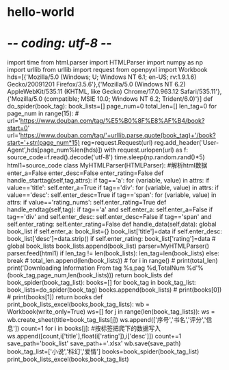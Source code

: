 # hello-world
# -*- coding: utf-8 -*-
import time
from html.parser import HTMLParser
import numpy as np
import urllib
from urllib import request
from openpyxl import Workbook
hds=[{'Mozilla/5.0 (Windows; U; Windows NT 6.1; en-US; rv:1.9.1.6) Gecko/20091201 Firefox/3.5.6'},{'Mozilla/5.0 (Windows NT 6.2) AppleWebKit/535.11 (KHTML, like Gecko) Chrome/17.0.963.12 Safari/535.11'},{'Mozilla/5.0 (compatible; MSIE 10.0; Windows NT 6.2; Trident/6.0)'}]
def do_spider(book_tag):
	book_lists=[]
	page_num=0
	total_len=[]
	len_tag=0
	for page_num in range(15):
		# url='https://www.douban.com/tag/%E5%B0%8F%E8%AF%B4/book?start=0'
		url='https://www.douban.com/tag/'+urllib.parse.quote(book_tag)+'/book?start='+str(page_num*15)
		reg=request.Request(url)
		reg.add_header('User-Agent',hds[page_num%len(hds)])
		with request.urlopen(url) as f:
			source_code=f.read().decode('utf-8')
		time.sleep(np.random.rand()*5)
		html1=source_code
		class MyHTMLParser(HTMLParser):  #解析html数据
			enter_a=False
			enter_desc=False
			enter_rating=False
			def handle_starttag(self,tag,attrs):
				if tag=='a':
					for (variable, value) in attrs:
						if value=='title':
							self.enter_a=True
				if tag=='div':
					for (variable, value) in attrs:
						if value=='desc':
							self.enter_desc=True
				if tag=='span':
					for (variable, value) in attrs:
						if value=='rating_nums':
							self.enter_rating=True
			def handle_endtag(self,tag):
				if tag=='a' and self.enter_a:
					self.enter_a=False
				if tag=='div' and self.enter_desc:
					self.enter_desc=False
				if tag=='span' and self.enter_rating:
					self.enter_rating=False
			def handle_data(self,data):
				global book_list
				if self.enter_a:
					book_list={}
					book_list['title']=data
				if self.enter_desc:
					book_list['desc']=data.strip()
				if self.enter_rating:
					book_list['rating']=data
					# global book_lists
					book_lists.append(book_list)
		parser=MyHTMLParser()
		parser.feed(html1)
		if len_tag != len(book_lists):
			len_tag=len(book_lists)
		else:
			break
		# total_len.append(len(book_lists))
		# for i in range()
		# print(total_len)
		print('Downloading Information From tag %s,pag %d,TotalNum %d'%(book_tag,page_num,len(book_lists)))
	return book_lists
def book_spider(book_tag_list):
	books=[]
	for book_tag in book_tag_list:
		book_lists=do_spider(book_tag)
		books.append(book_lists)
	# print(books[0])
	# print(books[1])
	return books
def print_book_lists_excel(books,book_tag_lists):
	wb = Workbook(write_only=True)
	ws=[]
	for j in range(len(book_tag_lists)):
		ws = wb.create_sheet(title=book_tag_lists[j])
		ws.append(['序号','书名','评分','信息'])
		count=1
		for i in books[j]:  #按标签把爬下的数据写入
			ws.append([count,i['title'],float(i['rating']),i['desc']])
			count+=1
	save_path='book_list'
	save_path+='.xlsx'
	wb.save(save_path)
book_tag_list=['小说','科幻','爱情']
books=book_spider(book_tag_list)
print_book_lists_excel(books,book_tag_list)










